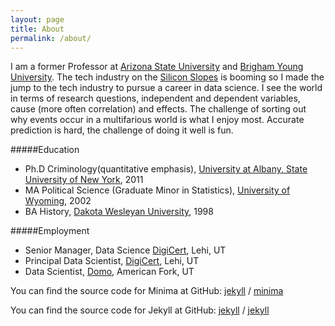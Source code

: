 ```yaml
---
layout: page
title: About
permalink: /about/
---
```


I am a former Professor at [Arizona State University](https://ccj.asu.edu) and [Brigham Young University](https://sociology.byu.edu).
The tech industry on the [Silicon Slopes](https://siliconslopes.com) is booming so I made the jump to the tech industry 
to pursue a career in data science. I see the world in terms of research questions, independent and dependent variables, 
cause (more often correlation) and effects. The challenge of sorting out why events occur in a multifarious world is 
what I enjoy most. Accurate prediction is hard, the challenge of doing it well is fun.


#####Education
* Ph.D Criminology(quantitative emphasis), [University at Albany, State University of New York](https://www.albany.edu/scj/), 2011
* MA Political Science (Graduate Minor in Statistics), [University of Wyoming](http://www.uwyo.edu/pols/), 2002
* BA History, [Dakota Wesleyan University](https://www.dwu.edu/academics/majors-minors/history), 1998

#####Employment
* Senior Manager, Data Science [DigiCert](www.digicert.com), Lehi, UT
* Principal Data Scientist, [DigiCert](www.digicert.com), Lehi, UT
* Data Scientist, [Domo](www.domo.com), American Fork, UT

You can find the source code for Minima at GitHub:
[jekyll][jekyll-organization] /
[minima](https://github.com/jekyll/minima)

You can find the source code for Jekyll at GitHub:
[jekyll][jekyll-organization] /
[jekyll](https://github.com/jekyll/jekyll)


[jekyll-organization]: https://github.com/jekyll
